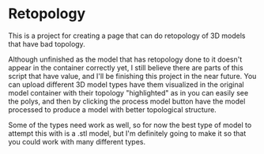 # Retopology
This is a project for creating a page that can do retopology of 3D models that have bad topology.

Although unfinished as the model that has retopology done to it doesn't appear in the container correctly yet, I still believe there are parts of this script that have value, and I'll be finishing this project in the near future.
You can upload different 3D model types have them visualized in the original model container with their topology "highlighted" as in you can easily see the polys, and then by clicking the process model button have the model processed to produce a model with better topological structure.

Some of the types need work as well, so for now the best type of model to attempt this with is a .stl model, but I'm definitely going to make it so that you could work with many different types.

